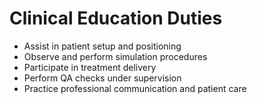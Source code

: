 # Clinical Education Duties

- Assist in patient setup and positioning  
- Observe and perform simulation procedures  
- Participate in treatment delivery  
- Perform QA checks under supervision  
- Practice professional communication and patient care
